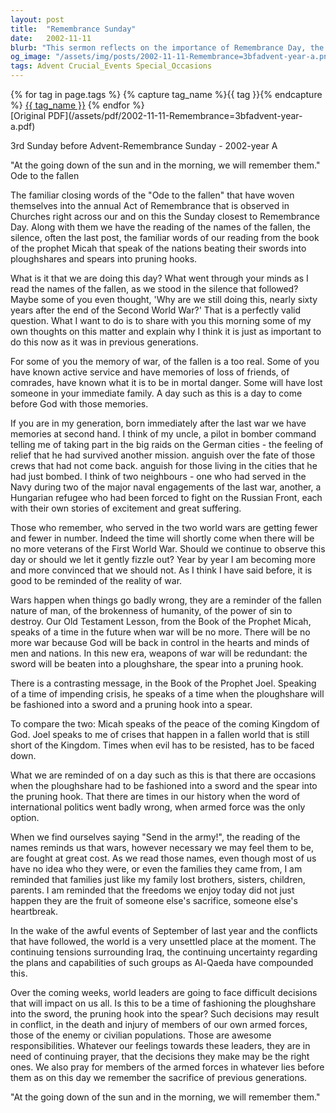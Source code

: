 ```yaml
---
layout: post
title:  "Remembrance Sunday"
date:   2002-11-11
blurb: "This sermon reflects on the importance of Remembrance Day, the memories of war and the sacrifices made by many. It emphasizes the reality of war and the cost it has on humanity. The sermon also highlights the need for prayer for world leaders in their decision-making, especially in times of international conflict."
og_image: "/assets/img/posts/2002-11-11-Remembrance=3bfadvent-year-a.png"
tags: Advent Crucial_Events Special_Occasions
---    
```

<div class="tag-pills">
  {% for tag in page.tags %}
    {% capture tag_name %}{{ tag }}{% endcapture %}
    <a href="{{ site.baseurl }}/tag/{{ tag_name | slugify }}" class="tag-pill">{{ tag_name }}</a>
  {% endfor %}
</div>
[Original PDF](/assets/pdf/2002-11-11-Remembrance=3bfadvent-year-a.pdf)

3rd Sunday before Advent-Remembrance Sunday - 2002-year A

"At the going down of the sun and in the morning, we will remember them." Ode to the fallen

The familiar closing words of the "Ode to the fallen" that have woven themselves into the annual Act of Remembrance that is observed in Churches right across our and on this the Sunday closest to Remembrance Day. Along with them we have the reading of the names of the fallen, the silence, often the last post, the familiar words of our reading from the book of the prophet Micah that speak of the nations beating their swords into ploughshares and spears into pruning hooks.

What is it that we are doing this day? What went through your minds as I read the names of the fallen, as we stood in the silence that followed? Maybe some of you even thought, 'Why are we still doing this, nearly sixty years after the end of the Second World War?' That is a perfectly valid question. What I want to do is to share with you this morning some of my own thoughts on this matter and explain why I think it is just as important to do this now as it was in previous generations.

For some of you the memory of war, of the fallen is a too real. Some of you have known active service and have memories of loss of friends, of comrades, have known what it is to be in mortal danger. Some will have lost someone in your immediate family. A day such as this is a day to come before God with those memories.

If you are in my generation, born immediately after the last war we have memories at second hand. I think of my uncle, a pilot in bomber command telling me of taking part in the big raids on the German cities - the feeling of relief that he had survived another mission. anguish over the fate of those crews that had not come back. anguish for those living in the cities that he had just bombed. I think of two neighbours - one who had served in the Navy during two of the major naval engagements of the last war, another, a Hungarian refugee who had been forced to fight on the Russian Front, each with their own stories of excitement and great suffering.

Those who remember, who served in the two world wars are getting fewer and fewer in number. Indeed the time will shortly come when there will be no more veterans of the First World War. Should we continue to observe this day or should we let it gently fizzle out? Year by year I am becoming more and more convinced that we should not. As I think I have said before, it is good to be reminded of the reality of war.

Wars happen when things go badly wrong, they are a reminder of the fallen nature of man, of the brokenness of humanity, of the power of sin to destroy. Our Old Testament Lesson, from the Book of the Prophet Micah, speaks of a time in the future when war will be no more. There will be no more war because God will be back in control in the hearts and minds of men and nations. In this new era, weapons of war will be redundant: the sword will be beaten into a ploughshare, the spear into a pruning hook.

There is a contrasting message, in the Book of the Prophet Joel. Speaking of a time of impending crisis, he speaks of a time when the ploughshare will be fashioned into a sword and a pruning hook into a spear.

To compare the two: Micah speaks of the peace of the coming Kingdom of God. Joel speaks to me of crises that happen in a fallen world that is still short of the Kingdom. Times when evil has to be resisted, has to be faced down.

What we are reminded of on a day such as this is that there are occasions when the ploughshare had to be fashioned into a sword and the spear into the pruning hook. That there are times in our history when the word of international politics went badly wrong, when armed force was the only option.

When we find ourselves saying "Send in the army!", the reading of the names reminds us that wars, however necessary we may feel them to be, are fought at great cost. As we read those names, even though most of us have no idea who they were, or even the families they came from, I am reminded that families just like my family lost brothers, sisters, children, parents. I am reminded that the freedoms we enjoy today did not just happen they are the fruit of someone else's sacrifice, someone else's heartbreak.

In the wake of the awful events of September of last year and the conflicts that have followed, the world is a very unsettled place at the moment. The continuing tensions surrounding Iraq, the continuing uncertainty regarding the plans and capabilities of such groups as Al-Qaeda have compounded this.

Over the coming weeks, world leaders are going to face difficult decisions that will impact on us all. Is this to be a time of fashioning the ploughshare into the sword, the pruning hook into the spear? Such decisions may result in conflict, in the death and injury of members of our own armed forces, those of the enemy or civilian populations. Those are awesome responsibilities. Whatever our feelings towards these leaders, they are in need of continuing prayer, that the decisions they make may be the right ones. We also pray for members of the armed forces in whatever lies before them as on this day we remember the sacrifice of previous generations.

"At the going down of the sun and in the morning, we will remember them."
